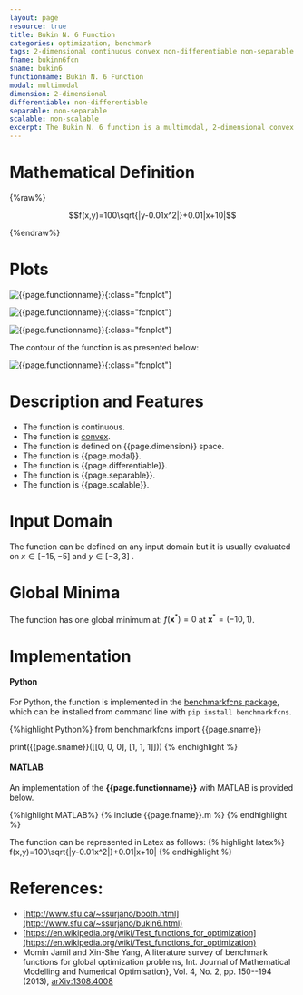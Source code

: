 ```yaml
---
layout: page
resource: true
title: Bukin N. 6 Function
categories: optimization, benchmark
tags: 2-dimensional continuous convex non-differentiable non-separable multimodal convex non-scalable
fname: bukinn6fcn
sname: bukin6
functionname: Bukin N. 6 Function
modal: multimodal
dimension: 2-dimensional
differentiable: non-differentiable
separable: non-separable
scalable: non-scalable
excerpt: The Bukin N. 6 function is a multimodal, 2-dimensional convex mathematical function widely used for testing optimization algorithms
---
```


# Mathematical Definition

{%raw%}

$$f(x,y)=100\sqrt{|y-0.01x^2|}+0.01|x+10|$$

{%endraw%}

# Plots
![{{page.functionname}}]({{site.baseurl}}/doc/plots/{{page.fname}}.png){:class="fcnplot"}

![{{page.functionname}}]({{site.baseurl}}/doc/plots/{{page.fname}}_2.png){:class="fcnplot"}

![{{page.functionname}}]({{site.baseurl}}/doc/plots/{{page.fname}}_3.png){:class="fcnplot"}

The contour of the function is as presented below:

![{{page.functionname}}]({{site.baseurl}}/doc/plots/{{page.fname}}_contour.png){:class="fcnplot"}

# Description and Features
* The function is continuous.
* The function is [convex](https://en.wikipedia.org/wiki/Convex_function).
* The function is defined on {{page.dimension}} space. 
* The function is {{page.modal}}.
* The function is {{page.differentiable}}.
* The function is {{page.separable}}.
* The function is {{page.scalable}}.

# Input Domain
The function can be defined on any input domain but it is usually evaluated on $x \in [-15, -5]$ and $y \in [-3, 3]$ .

# Global Minima
The function has one global minimum at: $f(\textbf{x}^{\ast})=0$ at $\textbf{x}^{\ast} = (-10,1)$.

# Implementation
#### Python
For Python, the function is implemented in the [benchmarkfcns package](https://github.com/mazhar-ansari-ardeh/BenchmarkFcns), which can be installed from command line with `pip install benchmarkfcns`. 

{%highlight Python%}
from benchmarkfcns import {{page.sname}}

print({{page.sname}}([[0, 0, 0],
              [1, 1, 1]]))
{% endhighlight %}

#### MATLAB
An implementation of the **{{page.functionname}}** with MATLAB is provided below. 

{%highlight MATLAB%}
{% include {{page.fname}}.m %}
{% endhighlight %}

The function can be represented in Latex as follows:
{% highlight latex%}
f(x,y)=100\sqrt{|y-0.01x^2|}+0.01|x+10|
{% endhighlight %}

# References:
* [http://www.sfu.ca/~ssurjano/booth.html](http://www.sfu.ca/~ssurjano/bukin6.html)
* [https://en.wikipedia.org/wiki/Test_functions_for_optimization](https://en.wikipedia.org/wiki/Test_functions_for_optimization)
* Momin Jamil and Xin-She Yang, A literature survey of benchmark functions for global optimization problems, Int. Journal of Mathematical Modelling and Numerical Optimisation}, Vol. 4, No. 2, pp. 150--194 (2013), [arXiv:1308.4008](arXiv:1308.4008)
